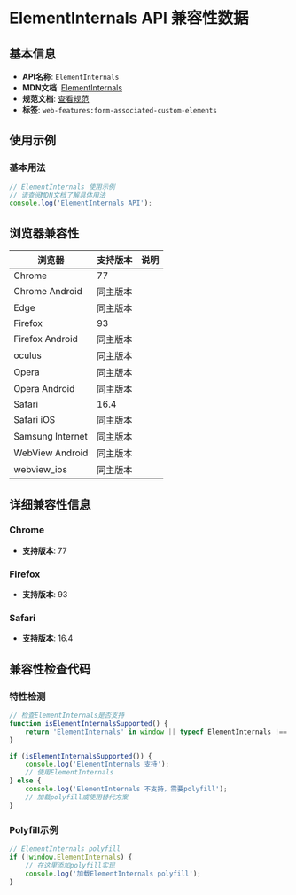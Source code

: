 # ElementInternals API 兼容性数据

## 基本信息

- **API名称**: `ElementInternals`
- **MDN文档**: [ElementInternals](https://developer.mozilla.org/docs/Web/API/ElementInternals)
- **规范文档**: [查看规范](https://html.spec.whatwg.org/multipage/custom-elements.html#the-elementinternals-interface)
- **标签**: `web-features:form-associated-custom-elements`

## 使用示例

### 基本用法

```javascript
// ElementInternals 使用示例
// 请查阅MDN文档了解具体用法
console.log('ElementInternals API');
```

## 浏览器兼容性

| 浏览器 | 支持版本 | 说明 |
|--------|----------|------|
| Chrome | 77 |  |
| Chrome Android | 同主版本 |  |
| Edge | 同主版本 |  |
| Firefox | 93 |  |
| Firefox Android | 同主版本 |  |
| oculus | 同主版本 |  |
| Opera | 同主版本 |  |
| Opera Android | 同主版本 |  |
| Safari | 16.4 |  |
| Safari iOS | 同主版本 |  |
| Samsung Internet | 同主版本 |  |
| WebView Android | 同主版本 |  |
| webview_ios | 同主版本 |  |

## 详细兼容性信息

### Chrome

- **支持版本**: 77

### Firefox

- **支持版本**: 93

### Safari

- **支持版本**: 16.4

## 兼容性检查代码

### 特性检测

```javascript
// 检查ElementInternals是否支持
function isElementInternalsSupported() {
    return 'ElementInternals' in window || typeof ElementInternals !== 'undefined';
}

if (isElementInternalsSupported()) {
    console.log('ElementInternals 支持');
    // 使用ElementInternals
} else {
    console.log('ElementInternals 不支持，需要polyfill');
    // 加载polyfill或使用替代方案
}
```

### Polyfill示例

```javascript
// ElementInternals polyfill
if (!window.ElementInternals) {
    // 在这里添加polyfill实现
    console.log('加载ElementInternals polyfill');
}
```

